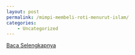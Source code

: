 ```yaml
---
layout: post
permalink: /mimpi-membeli-roti-menurut-islam/
categories:
    - Uncategorized
---
```


[Baca Selengkapnya](/01)